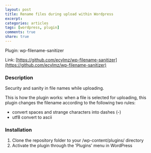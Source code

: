 ```yaml
---
layout: post
title: Rename files during upload within Wordpress
excerpt:
categories: articles
tags: [wordpress, plugin]
comments: true
share: true
---
```


Plugin: wp-filename-sanitizer

Link:
[https://github.com/ecylmz/wp-filename-sanitizer](https://github.com/ecylmz/wp-filename-sanitizer)

### Description

Security and sanity in file names while uploading.

This is how the plugin works: when a file is selected for uploading, this plugin
changes the filename according to the following two rules:

- convert spaces and strange characters into dashes (-)
- utf8 convert to ascii

### Installation

1. Clone the repository folder to your /wp-content/plugins/ directory
2. Activate the plugin through the 'Plugins' menu in WordPress
